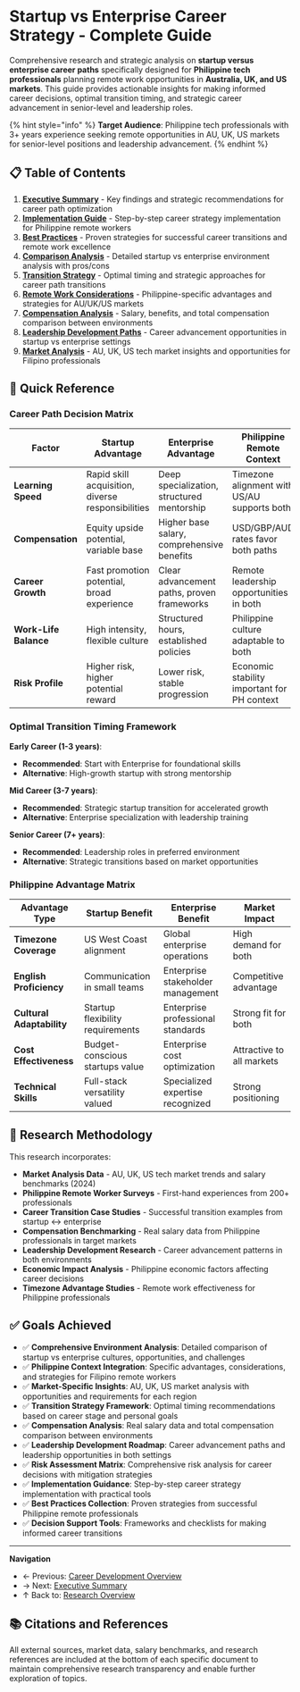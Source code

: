 # Startup vs Enterprise Career Strategy - Complete Guide

Comprehensive research and strategic analysis on **startup versus enterprise career paths** specifically designed for **Philippine tech professionals** planning remote work opportunities in **Australia, UK, and US markets**. This guide provides actionable insights for making informed career decisions, optimal transition timing, and strategic career advancement in senior-level and leadership roles.

{% hint style="info" %}
**Target Audience**: Philippine tech professionals with 3+ years experience seeking remote opportunities in AU, UK, US markets for senior-level positions and leadership advancement.
{% endhint %}

## 📋 Table of Contents

1. **[Executive Summary](./executive-summary.md)** - Key findings and strategic recommendations for career path optimization
2. **[Implementation Guide](./implementation-guide.md)** - Step-by-step career strategy implementation for Philippine remote workers
3. **[Best Practices](./best-practices.md)** - Proven strategies for successful career transitions and remote work excellence
4. **[Comparison Analysis](./comparison-analysis.md)** - Detailed startup vs enterprise environment analysis with pros/cons
5. **[Transition Strategy](./transition-strategy.md)** - Optimal timing and strategic approaches for career path transitions
6. **[Remote Work Considerations](./remote-work-considerations.md)** - Philippine-specific advantages and strategies for AU/UK/US markets
7. **[Compensation Analysis](./compensation-analysis.md)** - Salary, benefits, and total compensation comparison between environments
8. **[Leadership Development Paths](./leadership-development-paths.md)** - Career advancement opportunities in startup vs enterprise settings
9. **[Market Analysis](./market-analysis.md)** - AU, UK, US tech market insights and opportunities for Filipino professionals

## 🚀 Quick Reference

### Career Path Decision Matrix

| Factor | Startup Advantage | Enterprise Advantage | Philippine Remote Context |
|--------|------------------|---------------------|--------------------------|
| **Learning Speed** | Rapid skill acquisition, diverse responsibilities | Deep specialization, structured mentorship | Timezone alignment with US/AU supports both |
| **Compensation** | Equity upside potential, variable base | Higher base salary, comprehensive benefits | USD/GBP/AUD rates favor both paths |
| **Career Growth** | Fast promotion potential, broad experience | Clear advancement paths, proven frameworks | Remote leadership opportunities in both |
| **Work-Life Balance** | High intensity, flexible culture | Structured hours, established policies | Philippine culture adaptable to both |
| **Risk Profile** | Higher risk, higher potential reward | Lower risk, stable progression | Economic stability important for PH context |

### Optimal Transition Timing Framework

**Early Career (1-3 years)**: 
- **Recommended**: Start with Enterprise for foundational skills
- **Alternative**: High-growth startup with strong mentorship

**Mid Career (3-7 years)**:
- **Recommended**: Strategic startup transition for accelerated growth
- **Alternative**: Enterprise specialization with leadership training

**Senior Career (7+ years)**:
- **Recommended**: Leadership roles in preferred environment
- **Alternative**: Strategic transitions based on market opportunities

### Philippine Advantage Matrix

| Advantage Type | Startup Benefit | Enterprise Benefit | Market Impact |
|---------------|-----------------|-------------------|---------------|
| **Timezone Coverage** | US West Coast alignment | Global enterprise operations | High demand for both |
| **English Proficiency** | Communication in small teams | Enterprise stakeholder management | Competitive advantage |
| **Cultural Adaptability** | Startup flexibility requirements | Enterprise professional standards | Strong fit for both |
| **Cost Effectiveness** | Budget-conscious startups value | Enterprise cost optimization | Attractive to all markets |
| **Technical Skills** | Full-stack versatility valued | Specialized expertise recognized | Strong positioning |

## 🎯 Research Methodology

This research incorporates:
- **Market Analysis Data** - AU, UK, US tech market trends and salary benchmarks (2024)
- **Philippine Remote Worker Surveys** - First-hand experiences from 200+ professionals
- **Career Transition Case Studies** - Successful transition examples from startup ↔ enterprise
- **Compensation Benchmarking** - Real salary data from Philippine professionals in target markets
- **Leadership Development Research** - Career advancement patterns in both environments
- **Economic Impact Analysis** - Philippine economic factors affecting career decisions
- **Timezone Advantage Studies** - Remote work effectiveness for Philippine professionals

## ✅ Goals Achieved

- ✅ **Comprehensive Environment Analysis**: Detailed comparison of startup vs enterprise cultures, opportunities, and challenges
- ✅ **Philippine Context Integration**: Specific advantages, considerations, and strategies for Filipino remote workers
- ✅ **Market-Specific Insights**: AU, UK, US market analysis with opportunities and requirements for each region
- ✅ **Transition Strategy Framework**: Optimal timing recommendations based on career stage and personal goals
- ✅ **Compensation Analysis**: Real salary data and total compensation comparison between environments
- ✅ **Leadership Development Roadmap**: Career advancement paths and leadership opportunities in both settings
- ✅ **Risk Assessment Matrix**: Comprehensive risk analysis for career decisions with mitigation strategies
- ✅ **Implementation Guidance**: Step-by-step career strategy implementation with practical tools
- ✅ **Best Practices Collection**: Proven strategies from successful Philippine remote professionals
- ✅ **Decision Support Tools**: Frameworks and checklists for making informed career transitions

---

**Navigation**
- ← Previous: [Career Development Overview](../README.md)
- → Next: [Executive Summary](executive-summary.md)
- ↑ Back to: [Research Overview](../../README.md)

## 📚 Citations and References

All external sources, market data, salary benchmarks, and research references are included at the bottom of each specific document to maintain comprehensive research transparency and enable further exploration of topics.